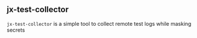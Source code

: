 ## jx-test-collector

`jx-test-collector` is a simple tool to collect remote test logs while masking secrets

